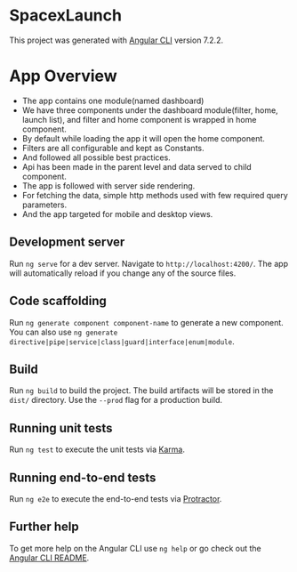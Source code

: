 # SpacexLaunch

This project was generated with [Angular CLI](https://github.com/angular/angular-cli) version 7.2.2.

# App Overview

- The app contains one module(named dashboard)
- We have three components under the dashboard module(filter, home, launch list), and filter and home component is wrapped in home component.
- By default while loading the app it will open the home component.
- Filters are all configurable and kept as Constants.
- And followed all possible best practices.
- Api has been made in the parent level and data served to child component.
- The app is followed with server side rendering.
- For fetching the data, simple http methods used with few required query parameters.
- And the app targeted for mobile and desktop views.
 
## Development server

Run `ng serve` for a dev server. Navigate to `http://localhost:4200/`. The app will automatically reload if you change any of the source files.

## Code scaffolding

Run `ng generate component component-name` to generate a new component. You can also use `ng generate directive|pipe|service|class|guard|interface|enum|module`.

## Build

Run `ng build` to build the project. The build artifacts will be stored in the `dist/` directory. Use the `--prod` flag for a production build.

## Running unit tests

Run `ng test` to execute the unit tests via [Karma](https://karma-runner.github.io).

## Running end-to-end tests

Run `ng e2e` to execute the end-to-end tests via [Protractor](http://www.protractortest.org/).

## Further help

To get more help on the Angular CLI use `ng help` or go check out the [Angular CLI README](https://github.com/angular/angular-cli/blob/master/README.md).
